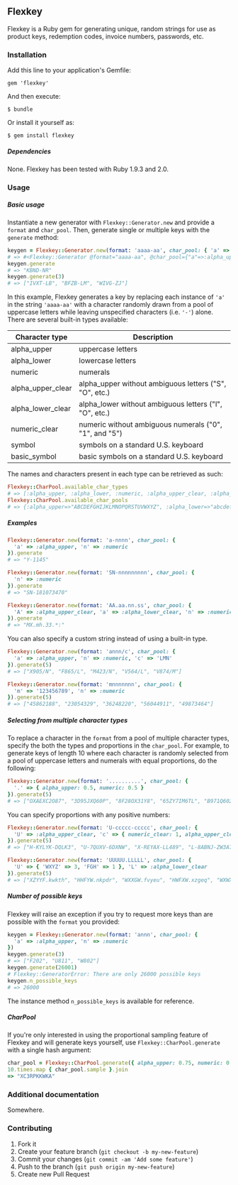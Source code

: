 ## Flexkey

Flexkey is a Ruby gem for generating unique, random strings for use as product keys, redemption codes, invoice numbers, passwords, etc.

### Installation

Add this line to your application's Gemfile:

    gem 'flexkey'

And then execute:

    $ bundle

Or install it yourself as:

    $ gem install flexkey

##### Dependencies

None. Flexkey has been tested with Ruby 1.9.3 and 2.0.

### Usage

##### Basic usage

Instantiate a new generator with `Flexkey::Generator.new` and provide a `format` and `char_pool`. Then, generate single or multiple keys with the `generate` method:

```ruby
keygen = Flexkey::Generator.new(format: 'aaaa-aa', char_pool: { 'a' => :alpha_upper })
# => #<Flexkey::Generator @format="aaaa-aa", @char_pool={"a"=>:alpha_upper}, @n_possible_keys=308915776>
keygen.generate
# => "KBND-NR"
keygen.generate(3)
# => ["IVXT-LB", "BFZB-LM", "WIVG-ZJ"]
```

In this example, Flexkey generates a key by replacing each instance of `'a'` in the string `'aaaa-aa'` with a character
randomly drawn from a pool of uppercase letters while leaving unspecified characters (i.e. `'-'`) alone. There are several built-in types available:

| **Character type** | **Description** |
|-------------------|--------------------------------------------------------|
| alpha_upper | uppercase letters |
| alpha_lower | lowercase letters |
| numeric | numerals |
| alpha_upper_clear | alpha_upper without ambiguous letters ("S", "O", etc.) |
| alpha_lower_clear | alpha_lower without ambiguous letters ("l", "O", etc.) |
| numeric_clear | numeric without ambiguous numerals ("0", "1", and "5") |
| symbol | symbols on a standard U.S. keyboard |
| basic_symbol | basic symbols on a standard U.S. keyboard |

The names and characters present in each type can be retrieved as such:

```ruby
Flexkey::CharPool.available_char_types
# => [:alpha_upper, :alpha_lower, :numeric, :alpha_upper_clear, :alpha_lower_clear, :numeric_clear, :symbol, :basic_symbol]
Flexkey::CharPool.available_char_pools
# => {:alpha_upper=>"ABCDEFGHIJKLMNOPQRSTUVWXYZ", :alpha_lower=>"abcdefghijklmnopqrstuvwxyz", :numeric=>"0123456789", :alpha_upper_clear=>"ABCDEFGHJKLMNPQRTUVWXYZ", :alpha_lower_clear=>"abcdefghjkmnpqrtuvwxyz", :numeric_clear=>"2346789", :symbol=>"!@\#$%^&*;:()_+-=[]{}\\|'\",.<>/?", :basic_symbol=>"!@\#$%^&*;:"}
```

##### Examples

```ruby
Flexkey::Generator.new(format: 'a-nnnn', char_pool: {
  'a' => :alpha_upper, 'n' => :numeric
}).generate
# => "Y-1145"
```

```ruby
Flexkey::Generator.new(format: 'SN-nnnnnnnnn', char_pool: {
  'n' => :numeric
}).generate
# => "SN-181073470"
```

```ruby
Flexkey::Generator.new(format: 'AA.aa.nn.ss', char_pool: {
  'A' => :alpha_upper_clear, 'a' => :alpha_lower_clear, 'n' => :numeric_clear, 's' => :basic_symbol
}).generate
# => "MX.mh.33.*:"
```

You can also specify a custom string instead of using a built-in type.

```ruby
Flexkey::Generator.new(format: 'annn/c', char_pool: {
  'a' => :alpha_upper, 'n' => :numeric, 'c' => 'LMN'
}).generate(5)
# => ["X905/N", "F865/L", "M423/N", "V564/L", "V874/M"]
```

```ruby
Flexkey::Generator.new(format: 'mnnnnnnn', char_pool: {
  'm' => '123456789', 'n' => :numeric
}).generate(5)
# => ["45862188", "23054329", "36248220", "56044911", "49873464"]
```

##### Selecting from multiple character types

To replace a character in the `format` from a pool of multiple character types, specify the both the types and proportions in the `char_pool`. For example, to generate keys of length 10 where each character is randomly selected from a pool of uppercase letters and numerals with equal proportions, do the following:

```ruby
Flexkey::Generator.new(format: '..........', char_pool: {
  '.' => { alpha_upper: 0.5, numeric: 0.5 }
}).generate(5)
# => ["OXAEXC2O87", "3D95JXQ60P", "8F28OX31Y8", "65ZY7IM6TL", "B971Q602SO"]
```

You can specify proportions with any positive numbers:

```ruby
Flexkey::Generator.new(format: 'U-ccccc-ccccc', char_pool: {
  'U' => :alpha_upper_clear, 'c' => { numeric_clear: 1, alpha_upper_clear: 7 }
}).generate(5)
# => ["H-KYLYK-DQLK3", "U-7QUXV-6DXNW", "X-REYAX-LL489", "L-8ABNJ-ZW3A7", "M-TPVTW-VEMTE"]
```

```ruby
Flexkey::Generator.new(format: 'UUUUU.LLLLL', char_pool: {
  'U' => { 'WXYZ' => 3, 'FGH' => 1 }, 'L' => :alpha_lower_clear
}).generate(5)
# => ["XZYYF.kwkth", "HHFYW.nkpdr", "WXXGW.fvyeu", "HWFXW.xzgeq", "WXWXW.twrdk"]
```

##### Number of possible keys

Flexkey will raise an exception if you try to request more keys than are possible with the `format` you provided:

```ruby
keygen = Flexkey::Generator.new(format: 'annn', char_pool: {
  'a' => :alpha_upper, 'n' => :numeric
})
keygen.generate(3)
# => ["F202", "U811", "W802"]
keygen.generate(26001)
# Flexkey::GeneratorError: There are only 26000 possible keys
keygen.n_possible_keys
# => 26000
```

The instance method `n_possible_keys` is available for reference.

##### CharPool

If you're only interested in using the proportional sampling feature of Flexkey and will generate keys yourself, use `Flexkey::CharPool.generate` with a single hash argument:

```ruby
char_pool = Flexkey::CharPool.generate({ alpha_upper: 0.75, numeric: 0.25 })
10.times.map { char_pool.sample }.join
=> "XC3RPKKWKA"
```

### Additional documentation

Somewhere.

### Contributing

1. Fork it
2. Create your feature branch (`git checkout -b my-new-feature`)
3. Commit your changes (`git commit -am 'Add some feature'`)
4. Push to the branch (`git push origin my-new-feature`)
5. Create new Pull Request
